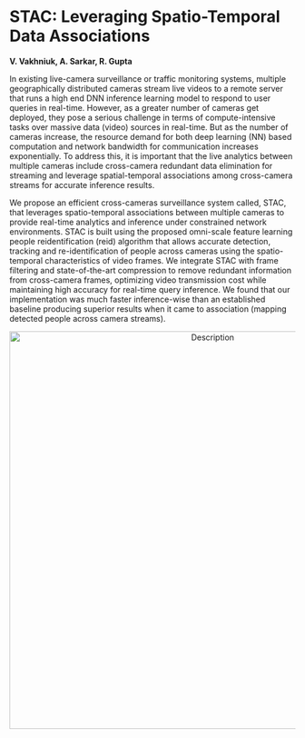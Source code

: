 # STAC: Leveraging Spatio-Temporal Data Associations

**V. Vakhniuk, A. Sarkar, R. Gupta**

In existing live-camera surveillance or traffic monitoring systems, multiple geographically distributed cameras stream live videos to a remote server that runs a high end DNN inference learning model to respond to user queries in real-time. However, as a greater number of cameras get deployed, they pose a serious challenge in terms of compute-intensive tasks over massive data (video) sources in real-time. But as the number of cameras increase, the resource demand for both deep learning (NN) based computation and network bandwidth for communication increases exponentially. To address this, it is important that the live analytics between multiple cameras include cross-camera redundant data elimination for streaming and leverage spatial-temporal associations among cross-camera streams for accurate inference results.
 
We propose an efficient cross-cameras surveillance system called, STAC, that leverages spatio-temporal associations between multiple cameras to provide real-time analytics and inference under constrained network environments. STAC is built using the proposed omni-scale feature learning people reidentification (reid) algorithm that allows accurate detection, tracking and re-identification of people across cameras using the spatio-temporal characteristics of video frames. We integrate STAC with frame filtering and state-of-the-art compression to remove redundant information from cross-camera frames, optimizing video transmission cost while maintaining high accuracy for real-time query inference. We found that our implementation was much faster inference-wise than an established baseline producing superior results when it came to association (mapping detected people across camera streams).

<div align="center">
    <img src="https://github.com/VolodymyrVakhniuk/STAC/blob/main/STAC.png" width="700" height="700" alt="Description" style="border-radius: 15;">
</div>
